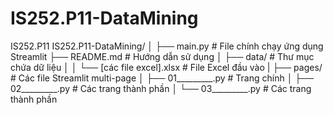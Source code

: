 # IS252.P11-DataMining
IS252.P11
IS252.P11-DataMining/
│
├── main.py                # File chính chạy ứng dụng Streamlit
├── README.md             # Hướng dẫn sử dụng
│
├── data/                 # Thư mục chứa dữ liệu
│   │   └── [các file excel].xlsx    # File Excel đầu vào
|
├── pages/                # Các file Streamlit multi-page
│   ├── 01_________.py    # Trang chính
│   ├── 02_________.py    # Các trang thành phần
│   └── 03_________.py    # Các trang thành phần
